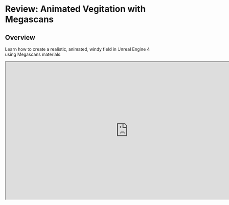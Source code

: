 # Review: Animated Vegitation with Megascans

<h2>Overview</h2>
<p><span>Learn how to create a realistic, animated, windy field in Unreal Engine 4 using Megascans materials.</span></p>
<p><iframe src="https://www.youtube.com/embed/8e_p2fljUYA?rel=0" width="800" height="450" allowfullscreen="allowfullscreen" allow="accelerometer; autoplay; clipboard-write; encrypted-media; gyroscope; picture-in-picture"></iframe></p>